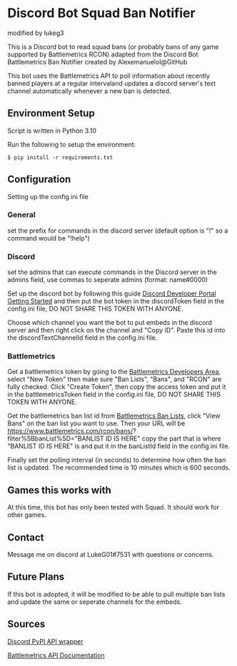 # Discord Bot Squad Ban Notifier

modified by lukeg3

This is a Discord bot to read squad bans (or probably 
bans of any game supported by Battlemetrics RCON)
adapted from the Discord Bot Battlemetrics Ban Notifier created by Alexemanuelol@GitHub

This bot uses the Battlemetrics API to poll information about recently banned players at a regular intervaland updates
a discord server's text channel automatically whenever a new ban is detected.

## Environment Setup

Script is written in Python 3.10

Run the following to setup the environment:

    $ pip install -r requirements.txt

## Configuration

Setting up the config.ini file
### General
set the prefix for commands in the discord server (default option is "!" so a command would be "!help")

### Discord
set the admins that can execute commands in the Discord server in the admins field, use commas to seperate admins (format: name#0000)

Set up the discord bot by following this guide [Discord Developer Portal Getting Started](https://discord.com/developers/docs/getting-started#overview) and then put the bot token in the discordToken field in the config.ini file, DO NOT SHARE THIS TOKEN WITH
ANYONE.

Choose which channel you want the bot to put embeds in the discord server and then right click on the channel and "Copy ID". Paste this id into the discordTextChannelId field in the config.ini file.

### Battlemetrics
Get a battlemetrics token by going to the [Battlemetrics Developers Area](https://www.battlemetrics.com/developers), select 
"New Token" then make sure "Ban Lists", "Bans", and "RCON" are fully checked. Click "Create Token", then copy the access token
and put it in the battlemetricsToken field in the config.ini file, DO NOT SHARE THIS TOKEN WITH ANYONE.

Get the battlemetrics ban list id from [Battlemetrics Ban Lists](https://www.battlemetrics.com/rcon/ban-lists), click "View 
Bans" on the ban list you want to use. Then your URL will be https://www.battlemetrics.com/rcon/bans/?
filter%5BbanList%5D="BANLIST ID IS HERE" copy the part that is where "BANLIST ID IS HERE" is and put it in the banListId field 
in the config.ini file.

Finally set the polling interval (in seconds) to determine how often the ban list is updated. The recommended time is 10 minutes 
which is 600 seconds.

## Games this works with

At this time, this bot has only been tested with Squad. It should work for other games. 

## Contact

Message me on discord at LukeG01#7531 with questions or concerns.

## Future Plans

If this bot is adopted, it will be modified to be able to pull multiple ban lists and update the same or seperate channels for the embeds.

## Sources

[Discord PyPI API wrapper](https://pypi.org/project/discord.py/)

[Battlemetrics API Documentation](https://www.battlemetrics.com/developers/documentation)
